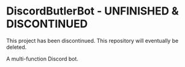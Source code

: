 # DiscordButlerBot - UNFINISHED & DISCONTINUED

 This project has been discontinued.
 This repository will eventually be deleted.

  A multi-function Discord bot.
